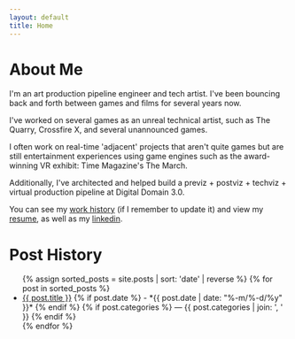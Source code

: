 ```yaml
---
layout: default
title: Home
---
```


# About Me

I'm an art production pipeline engineer and tech artist. I've been bouncing
back and forth between games and films for several years now.

I've worked on several games as an unreal technical artist, such as The Quarry,
Crossfire X, and several unannounced games.

I often work on real-time 'adjacent' projects that aren't quite games but are
still entertainment experiences using game engines such as the award-winning
VR exhibit: Time Magazine's The March.

Additionally, I've architected and helped build a previz + postviz + techviz +
virtual production pipeline at Digital Domain 3.0.

You can see my [work history](https://github.com/nate-maxwell)
(if I remember to update it) and view my [resume](https://drive.google.com/file/d/1eOH0F--fB2kRQgTsufzLRqK6Efaz4pTP/view?usp=sharing),
as well as my [linkedin](https://www.linkedin.com/in/nathandmaxwell/).

# Post History

<ul>
{% assign sorted_posts = site.posts | sort: 'date' | reverse %}
{% for post in sorted_posts %}
  <li>
    <a href="{{ post.url }}">{{ post.title }}</a>
    {% if post.date %}
      - *{{ post.date | date: "%-m/%-d/%y" }}*
    {% endif %}
    {% if post.categories %}
      — {{ post.categories | join: ', ' }}
    {% endif %}
  </li>
{% endfor %}
</ul>
